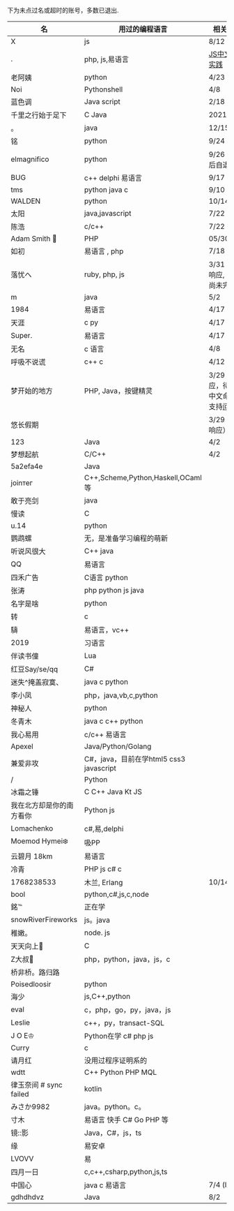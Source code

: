 下为未点过名或超时的账号，多数已退出.

| 名 | 用过的编程语言 |  相关作品 | qq 后四位
| ------------- | ------------- | ------------- | -------------
X | js | 8/12 | 3134
. | php, js,易语言 | [JS中文命名实践](分享代码/发朋友圈.js) | 3110
老阿姨 | python | 4/23 | 5121
Noi | Pythonshell | 4/8 | 1297
蓝色调 | Java script | 2/18 | 4814
千里之行始于足下 | C Java | 2021/1/26 | 1810
。 | java | 12/15 | 0329
铭 | python | 9/24 | 0379
elmagnifico| python | 9/26 粗口后自退 | 2843887718
BUG | c++ delphi 易语言 | 9/17 | 3955
tms | python java c | 9/10 | 4524
WALDEN | python | 10/14 | 3156
太阳 | java,javascript | 7/22 | 5361
陈浩 | c/c++ | 7/22 | 7163
Adam Smith 🐲 | PHP | 05/30
如初 | 易语言 , php | 7/18 | 9248
落忧へ | ruby, php, js | 3/31 （已响应, 4/12 尚未完成）
m | java | 5/2
1984 | 易语言 | 4/17
天涯 | c  py | 4/17
Super. | 易语言 | 4/17
无名 | c 语言 | 4/8
呼吸不说谎 | c++ c | 4/12
梦开始的地方 | PHP, Java，按键精灵 | 3/29 (已响应，待研究中文命名不支持[问题](https://github.com/program-in-chinese/overview/issues/171))
悠长假期 | | 3/29 （已响应）
123 | Java | 4/2 | 1454
梦想起航 | C/C++ | 4/2 | 1003
5a2efa4e | Java
jоinтег | C++,Scheme,Python,Haskell,OCaml等
敢于亮剑 | java
慢读 | C
u.14 | python
鹦鹉螺 | 无，是准备学习编程的萌新
听说风很大 | C++ java
QQ | 易语言
四禾广告 | C语言 python
张涛 | php python js java
名字是啥 | python
转 | c
䮻 | 易语言，vc++
2019 | 习语言
伴读书僮 | Lua
红豆Say/se/qq | C#
迷失^掩盖寂寞、 | java c python
李小凤 | php，java,vb,c,python
神秘人 | python
冬青木 | java c c++ python
我心易用 | c/c++ 易语言
Apexel | Java/Python/Golang
兼爱非攻 | C#，java，目前在学html5 css3 javascript
/ | Python
冰霜之锤 | C C++ Java Kt JS
我在北方却是你的南方看你 | Python js
Lomachenko | c#,易,delphi
Moemod Hymei❄️ | 吸PP
云碧月                 18km | 易语言
冷青 | PHP  js  c# c
1768238533 | 木兰, Erlang | 10/14 | 另向
bool | python,c#,js,c,node
銘℡ | 正在学
snowRiverFireworks | js。java
稚嫩。| node. js
天天向上🍃  | C
Z大叔💋  | php，python，java，js，c
桥非桥。路归路 |
Poisedloosir | python
海少 | js,C++,python
eval | c，php，go，py，java，js
Leslie | c++，py，transact-SQL
J O E♔ | Python在学  c#  php js
Curry | c
请月红 | 没用过程序证明系的
wdtt | C++ Python PHP MQL
律玉奈间 # sync failed | kotlin
みさか9982 | java。python。c。
寸木 | 易语言 快手 C#  Go PHP 等
镜::影 | Java，C#，js，ts
缘 | 易安卓
LVOVV	| 易
四月一日	|c,c++,csharp,python,js,ts
中国心 | java c 易语言 | 7/4 (lcc) | 8882
gdhdhdvz | Java | 8/2 | 7741